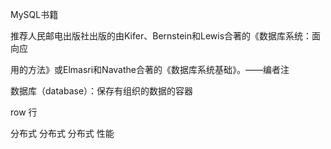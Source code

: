 MySQL书籍

推荐人民邮电出版社出版的由Kifer、Bernstein和Lewis合著的《数据库系统：面向应

用的方法》或Elmasri和Navathe合著的《数据库系统基础》。——编者注

数据库（database）：保存有组织的数据的容器

row 行

分布式
分布式
分布式
性能
